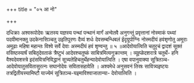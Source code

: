 +++
title = "०५ आ नो"

+++

दधिक्राः अश्वरूपोदेवः ऋतस्य यज्ञस्य पन्थां पन्थानं मार्गं अन्वेतवै अनुगन्तुं प्रवृत्तानां नोस्माकं पथ्यां पदवीमानक्तु उदकेनासिञ्चतु उइतिपूरणः दैव्यं शर्धः देवसम्बन्धिबलं ईदृग्रूपोग्निः नोस्मदीयं हवंशृणोतु अमूराः अमूढाः महिषा महान्तः विश्वे सर्वे देवाः अस्मदीयं हवं शृण्वन्तु ॥ ५ ॥आदेवोयात्विति चतुरृचं द्वादशं सूक्तं वसिष्ठस्यार्षं सबितृदेवताकं त्रैष्टुभं आदेवश्चतुष्कं साबित्रमित्यनुक्रान्तम् । व्यूह्ळेदशरात्रे चतुर्थे- हनि वैश्वदेवशस्त्रे इदंसवित्रनिविद्धानं सूत्र्यतेहिचतुर्थेहन्यादेवोयात्विति । एषा वपानुवाक्या सूत्रितञ्च-आदेवोयातुसवितासुरत्नः सघानोदेवः सवितासहावेति । अश्वमेधे अनुसवनं तिस्रः सावित्र्यइष्टयः तत्रद्वितीयस्यामिष्टौ याज्येमं सूत्रितञ्च-यइमाविश्वाजातान्या- देवोयात्विति ।